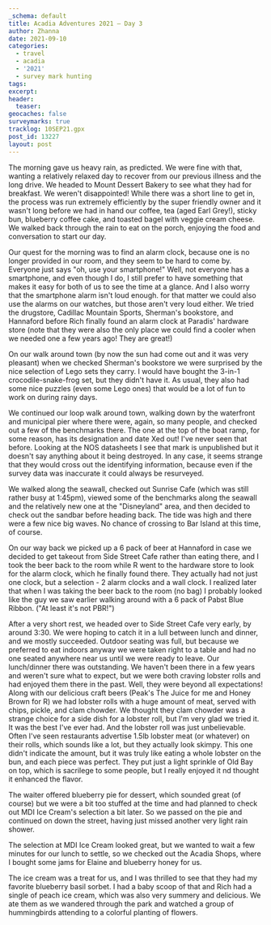 ```yaml
---
_schema: default
title: Acadia Adventures 2021 – Day 3
author: Zhanna
date: 2021-09-10
categories:
  - travel
  - acadia
  - '2021'
  - survey mark hunting
tags:
excerpt: 
header:
  teaser:
geocaches: false
surveymarks: true
tracklog: 10SEP21.gpx
post_id: 13227
layout: post
---
```


The morning gave us heavy rain, as predicted. We were fine with that, wanting a relatively relaxed day to recover from our previous illness and the long drive. We headed to Mount Dessert Bakery to see what they had for breakfast. We weren't disappointed! While there was a short line to get in, the process was run extremely efficiently by the super friendly owner and it wasn't long before we had in hand our coffee, tea (aged Earl Grey!), sticky bun, blueberry coffee cake, and toasted bagel with veggie cream cheese. We walked back through the rain to eat on the porch, enjoying the food and conversation to start our day. 

Our quest for the morning was to find an alarm clock, because one is no longer provided in our room, and they seem to be hard to come by. Everyone just says "oh, use your smartphone!" Well, not everyone has a smartphone, and even though I do, I still prefer to have something that makes it easy for both of us to see the time at a glance. And I also worry that the smartphone alarm isn't loud enough. for that matter we could also use the alarms on our watches, but those aren't very loud either. We tried the drugstore, Cadillac Mountain Sports, Sherman's bookstore, and Hannaford before Rich finally found an alarm clock at Paradis' hardware store (note that they were also the only place we could find a cooler when we needed one a few years ago! They are great!)  

On our walk around town (by now the sun had come out and it was very pleasant) when we checked Sherman's bookstore we were surprised by the nice selection of Lego sets they carry. I would have bought the 3-in-1 crocodile-snake-frog set, but they didn't have it. As usual, they also had some nice puzzles (even some Lego ones) that would be a lot of fun to work on during rainy days.

We continued our loop walk around town, walking down by the waterfront and municipal pier where there were, again, so many people, and checked out a few of the benchmarks there. The one at the top of the boat ramp, for some reason, has its designation and date Xed out! I've never seen that before. Looking at the NOS datasheets I see that mark is unpublished but it doesn't say anything about it being destroyed. In any case, it seems strange that they would cross out the identifying information, because even if the survey data was inaccurate it could always be resurveyed.

We walked along the seawall, checked out Sunrise Cafe (which was still rather busy at 1:45pm), viewed some of the benchmarks along the seawall and the relatively new one at the "Disneyland" area, and then decided to check out the sandbar before heading back. The tide was high and there were a few nice big waves. No chance of crossing to Bar Island at this time, of course.

On our way back we picked up a 6 pack of beer at Hannaford in case we decided to get takeout from Side Street Cafe rather than eating there, and I took the beer back to the room while R went to the hardware store to look for the alarm clock, which he finally found there. They actually had not just one clock, but a selection - 2 alarm clocks and a wall clock. I realized later that when I was taking the beer back to the room (no bag) I probably looked like the guy we saw earlier walking around with a 6 pack of Pabst Blue Ribbon. ("At least it's not PBR!")

After a very short rest, we headed over to Side Street Cafe very early, by around 3:30. We were hoping to catch it in a lull between lunch and dinner, and we mostly succeeded. Outdoor seating was full, but because we preferred to eat indoors anyway we were taken right to a table and had no one seated anywhere near us until we were ready to leave. Our lunch/dinner there was outstanding. We haven't been there in a few years and weren't sure what to expect, but we were both craving lobster rolls and had enjoyed them there in the past. Well, they were beyond all expectations! Along with our delicious craft beers (Peak's The Juice for me and Honey Brown for R) we had lobster rolls with a huge amount of meat, served with chips, pickle, and clam chowder. We thought they clam chowder was a strange choice for a side dish for a lobster roll, but I'm very glad we tried it. It was the best I've ever had. And the lobster roll was just unbelievable. Often I've seen restaurants advertise 1.5lb lobster meat (or whatever) on their rolls, which sounds like a lot, but they actually look skimpy. This one didn't indicate the amount, but it was truly like eating a whole lobster on the bun, and each piece was perfect. They put just a light sprinkle of Old Bay on top, which is sacrilege to some people, but I really enjoyed it nd thought it enhanced the flavor.

The waiter offered blueberry pie for dessert, which sounded great (of course) but we were a bit too stuffed at the time and had planned to check out MDI Ice Cream's selection a bit later. So we passed on the pie and continued on down the street, having just missed another very light rain shower. 

The selection at MDI Ice Cream looked great, but we wanted to wait a few minutes for our lunch to settle, so we checked out the Acadia Shops, where I bought some jams for Elaine and blueberry honey for us. 

The ice cream was a treat for us, and I was thrilled to see that they had my favorite blueberry basil sorbet. I had a baby scoop of that and Rich had a single of peach ice cream, which was also very summery and delicious. We ate them as we wandered through the park and watched a group of hummingbirds attending to a colorful planting of flowers.

